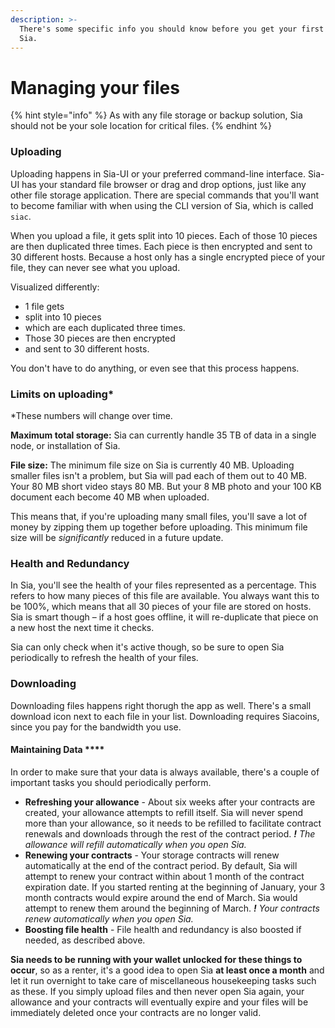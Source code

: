 ```yaml
---
description: >-
  There's some specific info you should know before you get your first file on
  Sia.
---
```


# Managing your files

{% hint style="info" %}
As with any file storage or backup solution, Sia should not be your sole location for critical files.
{% endhint %}

### Uploading

Uploading happens in Sia-UI or your preferred command-line interface. Sia-UI has your standard file browser or drag and drop options, just like any other file storage application. There are special commands that you'll want to become familiar with when using the CLI version of Sia, which is called `siac`.

When you upload a file, it gets split into 10 pieces. Each of those 10 pieces are then duplicated three times. Each piece is then encrypted and sent to 30 different hosts. Because a host only has a single encrypted piece of your file, they can never see what you upload.

Visualized differently:

* 1 file gets
* split into 10 pieces
* which are each duplicated three times.
* Those 30 pieces are then encrypted
* and sent to 30 different hosts.

You don't have to do anything, or even see that this process happens.

### Limits on uploading\*

\*These numbers will change over time.

**Maximum total storage:** Sia can currently handle 35 TB of data in a single node, or installation of Sia.

**File size:** The minimum file size on Sia is currently 40 MB. Uploading smaller files isn't a problem, but Sia will pad each of them out to 40 MB. Your 80 MB short video stays 80 MB. But your 8 MB photo and your 100 KB document each become 40 MB when uploaded.

This means that, if you're uploading many small files, you'll save a lot of money by zipping them up together before uploading. This minimum file size will be _significantly_ reduced in a future update.

### Health and Redundancy 

In Sia, you'll see the health of your files represented as a percentage. This refers to how many pieces of this file are available. You always want this to be 100%, which means that all 30 pieces of your file are stored on hosts. Sia is smart though – if a host goes offline, it will re-duplicate that piece on a new host the next time it checks.

Sia can only check when it's active though, so be sure to open Sia periodically to refresh the health of your files.

### Downloading

Downloading files happens right thorugh the app as well. There's a small download icon next to each file in your list. Downloading requires Siacoins, since you pay for the bandwidth you use.

#### Maintaining Data ****

In order to make sure that your data is always available, there's a couple of important tasks you should periodically perform.

* **Refreshing your allowance** - About six weeks after your contracts are created, your allowance attempts to refill itself. Sia will never spend more than your allowance, so it needs to be refilled to facilitate contract renewals and downloads through the rest of the contract period. _**!** The allowance will refill automatically when you open Sia._
* **Renewing your contracts** - Your storage contracts will renew automatically at the end of the contract period. By default, Sia will attempt to renew your contract within about 1 month of the contract expiration date. If you started renting at the beginning of January, your 3 month contracts would expire around the end of March. Sia would attempt to renew them around the beginning of March. _**!** Your contracts renew automatically when you open Sia._
* **Boosting file health** - File health and redundancy is also boosted if needed, as described above. 

**Sia needs to be running with your wallet unlocked for these things to occur**, so as a renter, it's a good idea to open Sia **at least once a month** and let it run overnight to take care of miscellaneous housekeeping tasks such as these. If you simply upload files and then never open Sia again, your allowance and your contracts will eventually expire and your files will be immediately deleted once your contracts are no longer valid.


